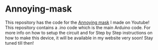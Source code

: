 # Annoying-mask
This repository has the code for the [Annoying mask](https://youtu.be/FmD7Dm1vP7s) I made on Youtube!
This repository contains a .ino code which is the main Arduino code.
For more info on how to setup the circuit and for Step by Step instructions on how to make this device, it will be available in my website very soon!
Stay tuned till then!
